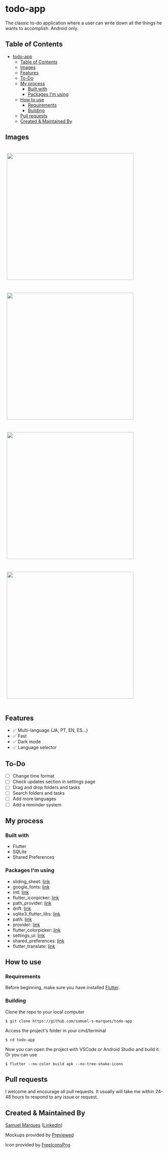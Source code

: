 # todo-app
The classic to-do application where a user can write down all the things he wants to accomplish. Android only.

## Table of Contents
- [todo-app](#todo-app)
  - [Table of Contents](#table-of-contents)
  - [Images](#images)
  - [Features](#features)
  - [To-Do](#to-do)
  - [My process](#my-process)
    - [Built with](#built-with)
    - [Packages I'm using](#packages-im-using)
  - [How to use](#how-to-use)
    - [Requirements](#requirements)
    - [Building](#building)
  - [Pull requests](#pull-requests)
  - [Created & Maintained By](#created--maintained-by)

## Images
<p>
    <img src="screenshots/image1.jpeg" width="400px" height="auto" hspace="5" vspace="20">
    <img src="screenshots/image2.jpeg" width="400px" height="auto" hspace="5" vspace="20">
    <img src="screenshots/image3.jpeg" width="400px" height="auto" hspace="5" vspace="20">
    <img src="screenshots/image4.jpeg" width="400px" height="auto" hspace="5" vspace="20">
</p>

## Features
- ✅ Multi-language (JA, PT, EN, ES...)
- ✅ Fast
- ✅ Dark mode
- ✅ Language selector

## To-Do
- [ ] Change time format
- [ ] Check updates section in settings page
- [ ] Drag and drop folders and tasks
- [ ] Search folders and tasks
- [ ] Add more languages
- [ ] Add a reminder system

## My process
### Built with
- Flutter
- SQLite
- Shared Preferences

### Packages I'm using
- sliding_sheet: [link](https://pub.dev/packages/sliding_sheet)
- google_fonts: [link](https://pub.dev/packages/google_fonts)
- intl: [link](https://pub.dev/packages/intl)
- flutter_iconpicker: [link](https://pub.dev/packages/flutter_iconpicker)
- path_provider: [link](https://pub.dev/packages/path_provider)
- drift: [link](https://pub.dev/packages/drift)
- sqlite3_flutter_libs: [link](https://pub.dev/packages/sqlite3_flutter_libs)
- path: [link](https://pub.dev/packages/path)
- provider: [link](https://pub.dev/packages/provider)
- flutter_colorpicker: [link](https://pub.dev/packages/flutter_colorpicker)
- settings_ui: [link](https://pub.dev/packages/settings_ui)
- shared_preferences: [link](https://pub.dev/packages/shared_preferences)
- flutter_translate: [link](https://pub.dev/packages/flutter_translate)

## How to use
### Requirements
Before beginning, make sure you have installed [Flutter](https://docs.flutter.dev/get-started/install).

### Building
Clone the repo to your local computer
```
$ git clone https://github.com/samuel-s-marques/todo-app
```

Access the project's folder in your cmd/terminal
```
$ cd todo-app
```

Now you can open the project with VSCode or Android Studio and build it. Or you can use
```
$ flutter --no-color build apk --no-tree-shake-icons
```

## Pull requests
I welcome and encourage all pull requests. It usually will take me within 24-48 hours to respond to any issue or request.

## Created & Maintained By
[Samuel Marques](https://github.com/samuel-s-marques) ([LinkedIn](https://www.linkedin.com/in/samuel-s-marques/))

Mockups provided by [Previewed](https://previewed.app/template/CFA62417)

Icon provided by [FreeIconsPng](https://www.freeiconspng.com/img/5383)
